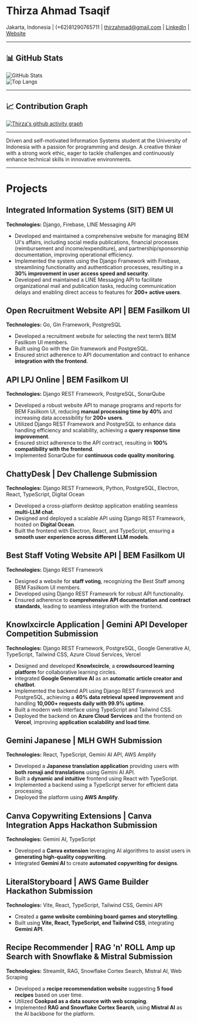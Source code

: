 # Thirza Ahmad Tsaqif


Jakarta, Indonesia | (+62)81290765711 | [thirzahmad@gmail.com](mailto:thirzahmad@gmail.com) | [LinkedIn](https://www.linkedin.com/in/thirza-ahmad) | [Website](https://thirza258.github.io/)

---

## 📊 GitHub Stats
![GitHub Stats](https://github-readme-stats.vercel.app/api?username=thirza258&show_icons=true&theme=dark\&rank_icon=github)  
![Top Langs](https://github-readme-stats.vercel.app/api/top-langs/?username=thirza258&layout=compact&theme=radical&langs_count=12)

---

## 📈 Contribution Graph
[![Thirza's github activity graph](https://github-readme-activity-graph.vercel.app/graph?username=thirza258&theme=dracula)](https://github.com/ashutosh00710/github-readme-activity-graph)

---


Driven and self-motivated Information Systems student at the University of Indonesia with a passion
for programming and design. A creative thinker with a strong work ethic, eager to tackle challenges and
continuously enhance technical skills in innovative environments.

---

# Projects

## Integrated Information Systems (SIT) BEM UI  
**Technologies:** Django, Firebase, LINE Messaging API  
- Developed and maintained a comprehensive website for managing BEM UI's affairs, including social media publications, financial processes (reimbursement and income/expenditure), and partnership/sponsorship documentation, improving operational efficiency.
- Implemented the system using the Django Framework with Firebase, streamlining functionality and authentication processes, resulting in a **30% improvement in user access speed and security**.
- Developed and maintained a LINE Messaging API to facilitate organizational mail and publication tasks, reducing communication delays and enabling direct access to features for **200+ active users**.

## Open Recruitment Website API | BEM Fasilkom UI  
**Technologies:** Go, Gin Framework, PostgreSQL  
- Developed a recruitment website for selecting the next term’s BEM Fasilkom UI members.
- Built using Go with the Gin framework and PostgreSQL.
- Ensured strict adherence to API documentation and contract to enhance **integration with the frontend**.

## API LPJ Online | BEM Fasilkom UI  
**Technologies:** Django REST Framework, PostgreSQL, SonarQube  
- Developed a robust website API to manage programs and reports for BEM Fasilkom UI, reducing **manual processing time by 40%** and increasing data accessibility for **200+ users**.
- Utilized Django REST Framework and PostgreSQL to enhance data handling efficiency and scalability, achieving a **query response time improvement**.
- Ensured strict adherence to the API contract, resulting in **100% compatibility with the frontend**.
- Implemented SonarQube for **continuous code quality monitoring**.

## ChattyDesk | Dev Challenge Submission  
**Technologies:** Django REST Framework, Python, PostgreSQL, Electron, React, TypeScript, Digital Ocean  
- Developed a cross-platform desktop application enabling seamless **multi-LLM chat**.
- Designed and deployed a scalable API using Django REST Framework, hosted on **Digital Ocean**.
- Built the frontend with Electron, React, and TypeScript, ensuring a **smooth user experience across different LLM models**.

## Best Staff Voting Website API | BEM Fasilkom UI  
**Technologies:** Django REST Framework  
- Designed a website for **staff voting**, recognizing the Best Staff among BEM Fasilkom UI members.
- Developed using Django REST Framework for robust API functionality.
- Ensured adherence to **comprehensive API documentation and contract standards**, leading to seamless integration with the frontend.

## Knowlxcircle Application | Gemini API Developer Competition Submission  
**Technologies:** Django REST Framework, PostgreSQL, Google Generative AI, TypeScript, Tailwind CSS, Azure Cloud Services, Vercel  
- Designed and developed **Knowlxcircle**, a **crowdsourced learning platform** for collaborative learning circles.
- Integrated **Google Generative AI** as an **automatic article creator and chatbot**.
- Implemented the backend API using Django REST Framework and PostgreSQL, achieving a **40% data retrieval speed improvement** and handling **10,000+ requests daily with 99.9% uptime**.
- Built a modern web interface using TypeScript and Tailwind CSS.
- Deployed the backend on **Azure Cloud Services** and the frontend on **Vercel**, improving **application scalability and load time**.

## Gemini Japanese | MLH GWH Submission  
**Technologies:** React, TypeScript, Gemini AI API, AWS Amplify  
- Developed a **Japanese translation application** providing users with **both romaji and translations** using Gemini AI API.
- Built a **dynamic and intuitive** frontend using React with TypeScript.
- Implemented a backend using a TypeScript server for efficient data processing.
- Deployed the platform using **AWS Amplify**.

## Canva Copywriting Extensions | Canva Integration Apps Hackathon Submission  
**Technologies:** Gemini AI, TypeScript  
- Developed a **Canva extension** leveraging AI algorithms to assist users in **generating high-quality copywriting**.
- Integrated **Gemini AI** to create **automated copywriting for designs**.

## LiteralStoryboard | AWS Game Builder Hackathon Submission  
**Technologies:** Vite, React, TypeScript, Tailwind CSS, Gemini API  
- Created a **game website combining board games and storytelling**.
- Built using **Vite, React, TypeScript, and Tailwind CSS**, integrating **Gemini API**.

## Recipe Recommender | RAG 'n' ROLL Amp up Search with Snowflake & Mistral Submission  
**Technologies:** Streamlit, RAG, Snowflake Cortex Search, Mistral AI, Web Scraping  
- Developed a **recipe recommendation website** suggesting **5 food recipes** based on user time.
- Utilized **Cookpad as a data source with web scraping**.
- Implemented **RAG and Snowflake Cortex Search**, using **Mistral AI** as the AI backbone for the platform.


